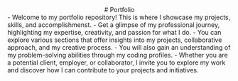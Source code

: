 <div align="center">
# Portfolio
</div>
- Welcome to my portfolio repository! This is where I showcase my projects, skills, and accomplishmenst.
- Get a glimpse of my professional journey, highlighting my expertise, creativity, and passion for what I do.
- You can explore various sections that offer insights into my projects, collaborative approach, and my creative process.
- You will also gain an understanding of my problem-solving abilities through my coding profiles.
- Whether you are a potential client, employer, or collaborator, I invite you to explore my work and discover how I can contribute to your projects and initiatives.
